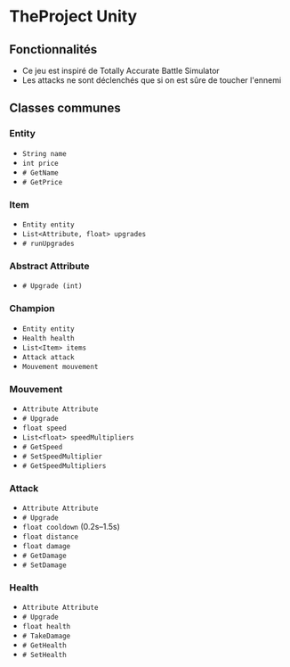 # TheProject Unity

## Fonctionnalités
- Ce jeu est inspiré de Totally Accurate Battle Simulator
- Les attacks ne sont déclenchés que si on est sûre de toucher l'ennemi

## Classes communes

### Entity
- `String name`
- `int price`
- `# GetName`
- `# GetPrice`

### Item
- `Entity entity`
- `List<Attribute, float> upgrades`
- `# runUpgrades`

### Abstract Attribute
- `# Upgrade (int)`

### Champion
- `Entity entity`
- `Health health`
- `List<Item> items`
- `Attack attack`
- `Mouvement mouvement`

### Mouvement
- `Attribute Attribute`
- `# Upgrade`
- `float speed`
- `List<float> speedMultipliers`
- `# GetSpeed`
- `# SetSpeedMultiplier`
- `# GetSpeedMultipliers`

### Attack
- `Attribute Attribute`
- `# Upgrade`
- `float cooldown` (0.2s–1.5s)
- `float distance`
- `float damage`
- `# GetDamage`
- `# SetDamage`

### Health
- `Attribute Attribute`
- `# Upgrade`
- `float health`
- `# TakeDamage`
- `# GetHealth`
- `# SetHealth`
